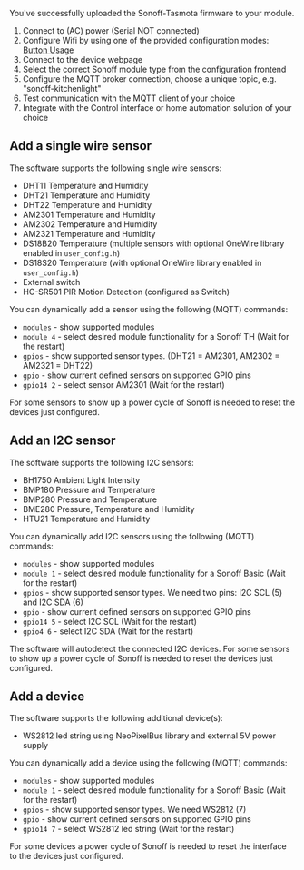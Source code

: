 You've successfully uploaded the Sonoff-Tasmota firmware to your module.

1. Connect to (AC) power (Serial NOT connected)
2. Configure Wifi by using one of the provided configuration modes: [Button Usage](Button-Usage)
3. Connect to the device webpage
4. Select the correct Sonoff module type from the configuration frontend
5. Configure the MQTT broker connection, choose a unique topic, e.g. "sonoff-kitchenlight"
6. Test communication with the MQTT client of your choice
7. Integrate with the Control interface or home automation solution of your choice

## Add a single wire sensor
The software supports the following single wire sensors:
- DHT11 Temperature and Humidity
- DHT21 Temperature and Humidity
- DHT22 Temperature and Humidity
- AM2301 Temperature and Humidity
- AM2302 Temperature and Humidity
- AM2321 Temperature and Humidity
- DS18B20 Temperature (multiple sensors with optional OneWire library enabled in ``user_config.h``)
- DS18S20 Temperature (with optional OneWire library enabled in ``user_config.h``)
- External switch
- HC-SR501 PIR Motion Detection (configured as Switch)

You can dynamically add a sensor using the following (MQTT) commands:
- ``modules`` - show supported modules
- ``module 4`` - select desired module functionality for a Sonoff TH (Wait for the restart)
- ``gpios`` - show supported sensor types. (DHT21 = AM2301, AM2302 = AM2321 = DHT22)
- ``gpio`` - show current defined sensors on supported GPIO pins
- ``gpio14 2`` - select sensor AM2301 (Wait for the restart)

For some sensors to show up a power cycle of Sonoff is needed to reset the devices just configured.

## Add an I2C sensor
The software supports the following I2C sensors:
- BH1750 Ambient Light Intensity
- BMP180 Pressure and Temperature
- BMP280 Pressure and Temperature
- BME280 Pressure, Temperature and Humidity
- HTU21  Temperature and Humidity

You can dynamically add I2C sensors using the following (MQTT) commands:
- ``modules`` - show supported modules
- ``module 1`` - select desired module functionality for a Sonoff Basic (Wait for the restart)
- ``gpios`` - show supported sensor types. We need two pins: I2C SCL (5) and I2C SDA (6)
- ``gpio`` - show current defined sensors on supported GPIO pins
- ``gpio14 5`` - select I2C SCL (Wait for the restart)
- ``gpio4 6`` - select I2C SDA (Wait for the restart)

The software will autodetect the connected I2C devices. For some sensors to show up a power cycle of Sonoff is needed to reset the devices just configured.

## Add a device
The software supports the following additional device(s):
- WS2812 led string using NeoPixelBus library and external 5V power supply

You can dynamically add a device using the following (MQTT) commands:
- ``modules`` - show supported modules
- ``module 1`` - select desired module functionality for a Sonoff Basic (Wait for the restart)
- ``gpios`` - show supported sensor types. We need WS2812 (7)
- ``gpio`` - show current defined sensors on supported GPIO pins
- ``gpio14 7`` - select WS2812 led string (Wait for the restart)

For some devices a power cycle of Sonoff is needed to reset the interface to the devices just configured.
